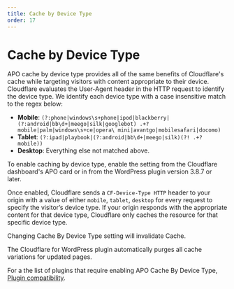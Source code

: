 ```yaml
---
title: Cache by Device Type
order: 17
---
```


# Cache by Device Type

APO cache by device type provides all of the same benefits of Cloudflare's cache while targeting visitors with content appropriate to their device. Cloudflare evaluates the User-Agent header in the HTTP request to identify the device type. We identify each device type with a case insensitive match to the regex below:

- **Mobile**: `(?:phone|windows\s+phone|ipod|blackberry|(?:android|bb\d+|meego|silk|googlebot) .+? mobile|palm|windows\s+ce|opera\ mini|avantgo|mobilesafari|docomo)`
- **Tablet**: `(?:ipad|playbook|(?:android|bb\d+|meego|silk)(?! .+? mobile))`
- **Desktop**: Everything else not matched above.

To enable caching by device type, enable the setting from the Cloudflare dashboard's APO card or in from the WordPress plugin version 3.8.7 or later.

Once enabled, Cloudflare sends a `CF-Device-Type HTTP` header to your origin with a value of either `mobile`, `tablet`, `desktop` for every request to specify the visitor’s device type. If your origin responds with the appropriate content for that device type, Cloudflare only caches the resource for that specific device type.

<Aside>

Changing Cache By Device Type setting will invalidate Cache.

</Aside>

The Cloudflare for WordPress plugin automatically purges all cache variations for updated pages.

For a the list of plugins that require enabling APO Cache By Device Type, [Plugin compatibility](/about/plugin-compatibility).